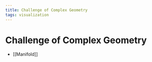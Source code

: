 ```yaml
---
title: Challenge of Complex Geometry
tags: visualization
---
```


# Challenge of Complex Geometry
- [[Manifold]]




















































































